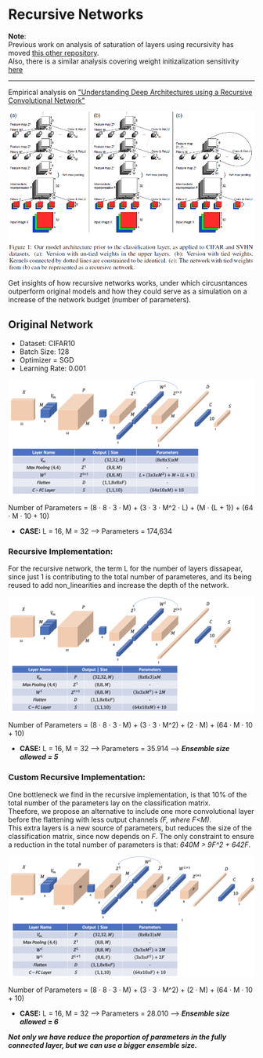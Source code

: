 # Recursive Networks

**Note**:  
Previous work on analysis of saturation of layers using recursivity has moved [this other repository][saturation].  
Also, there is a similar analysis covering weight initizalization sensitivity [here][initialization]

---

Empirical analysis on ["Understanding Deep Architectures using a Recursive Convolutional Network"][paper]   

![paper_img][paper_img]

Get insights of how recursive networks works, under which circusntances outperform original models and how they could serve as a simulation on a increase of the network budget (number of parameters).   

## Original Network

- Dataset: CIFAR10
- Batch Size: 128
- Optimizer = SGD
- Learning Rate: 0.001

![single_img][single_img]

Number of Parameters = (8 · 8 · 3 · M) + (3 · 3 · M^2 · L) + (M · (L + 1)) + (64 · M · 10 + 10)
- **CASE:** L = 16, M = 32 --> Parameters = 174,634

### Recursive Implementation:
For the recursive network, the term L for the number of layers dissapear, since just 1 is contributing to the total number of parameteres, and its being reused to add non_linearities and increase the depth of the network.

![recursive_img][recursive_img]

Number of Parameters = (8 · 8 · 3 · M) + (3 · 3 · M^2) + (2 · M) + (64 · M · 10 + 10)
- **CASE:** L = 16, M = 32 --> Parameters = 35.914  --> ***Ensemble size allowed = 5***

### Custom Recursive Implementation:
One bottleneck we find in the recursive implementation, is that 10% of the total number of the parameters lay on the classification matrix.  
Theefore, we propose an alternative to include one more convolutional layer before the flattening with less output channels *(F, where F<M)*.  
This extra layers is a new source of parameters, but reduces the size of the classification matrix, since now depends on *F*. The only constraint to ensure a reduction in the total number of parameters is that: *640M > 9F^2 + 642F*.

![recursive_custom][custom_recursive_img]

Number of Parameters = (8 · 8 · 3 · M) + (3 · 3 · M^2) + (2 · M) + (64 · M · 10 + 10)
- **CASE:** L = 16, M = 32 --> Parameters = 28.010 --> ***Ensemble size allowed = 6***

***Not only we have reduce the proportion of parameters in the fully connected layer, but we can use a bigger ensemble size.***


[saturation]: https://github.com/PabloRR100/Distilling-Deep-Networks.git
[initialization]: https://github.com/PabloRR100/NN_Initialization_Sensitivity.git

[paper_img]: ./images/recursive.png
[single_img]: ./images/01_single_model.png
[recursive_img]: ./images/02_recursive_model.png
[custom_recursive_img]: ./images/03_custom_recursive_model.png


[recursiveanalysis]: ./images/recursive_h2_w4.png

[paper]: https://arxiv.org/abs/1312.1847
